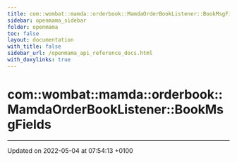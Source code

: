 ```yaml
---
title: com::wombat::mamda::orderbook::MamdaOrderBookListener::BookMsgFields
sidebar: openmama_sidebar
folder: openmama
toc: false
layout: documentation
with_title: false
sidebar_url: /openmama_api_reference_docs.html
with_doxylinks: true
---
```


# com::wombat::mamda::orderbook::MamdaOrderBookListener::BookMsgFields





-------------------------------

Updated on 2022-05-04 at 07:54:13 +0100